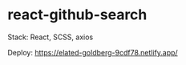 # react-github-search

Stack: React, SCSS, axios

Deploy: https://elated-goldberg-9cdf78.netlify.app/
